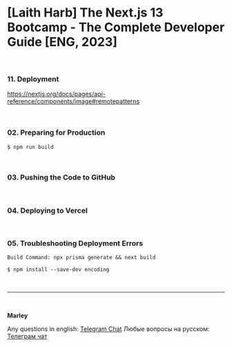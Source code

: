 # [Laith Harb] The Next.js 13 Bootcamp - The Complete Developer Guide [ENG, 2023]

<br/>

### 11. Deployment

https://nextjs.org/docs/pages/api-reference/components/image#remotepatterns

<br/>

### 02. Preparing for Production

```
$ npm run build
```

<br/>

### 03. Pushing the Code to GitHub

<br/>

### 04. Deploying to Vercel

<br/>

### 05. Troubleshooting Deployment Errors

```
Build Command: npx prisma generate && next build
```

```
$ npm install --save-dev encoding
```

<br/>

---

<br/>

**Marley**

Any questions in english: <a href="https://jsdev.org/chat/">Telegram Chat</a>
Любые вопросы на русском: <a href="https://jsdev.ru/chat/">Телеграм чат</a>

```

```
